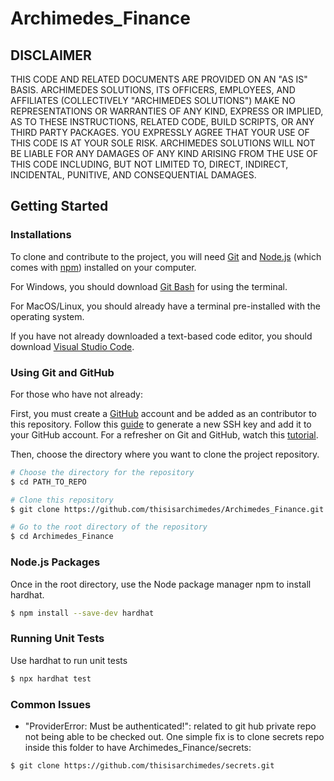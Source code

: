 # Archimedes_Finance

## DISCLAIMER

THIS CODE AND RELATED DOCUMENTS ARE PROVIDED ON AN "AS IS" BASIS. ARCHIMEDES SOLUTIONS, ITS OFFICERS, EMPLOYEES, AND AFFILIATES (COLLECTIVELY "ARCHIMEDES SOLUTIONS") MAKE NO REPRESENTATIONS OR WARRANTIES OF ANY KIND, EXPRESS OR IMPLIED, AS TO THESE INSTRUCTIONS, RELATED CODE, BUILD SCRIPTS, OR ANY THIRD PARTY PACKAGES.
YOU EXPRESSLY AGREE THAT YOUR USE OF THIS CODE IS AT YOUR SOLE RISK.
ARCHIMEDES SOLUTIONS WILL NOT BE LIABLE FOR ANY DAMAGES OF ANY KIND ARISING FROM THE USE OF THIS CODE INCLUDING, BUT NOT LIMITED TO, DIRECT, INDIRECT, INCIDENTAL, PUNITIVE, AND CONSEQUENTIAL DAMAGES.

## Getting Started

### Installations

To clone and contribute to the project, you will need [Git](https://git-scm.com/downloads) and [Node.js](https://nodejs.org/en/download/) (which comes with [npm](https://www.npmjs.com/)) installed on your computer.

For Windows, you should download [Git Bash](https://gitforwindows.org/) for using the terminal.

For MacOS/Linux, you should already have a terminal pre-installed with the operating system.

If you have not already downloaded a text-based code editor, you should download [Visual Studio Code](https://code.visualstudio.com/).

### Using Git and GitHub

For those who have not already:

First, you must create a [GitHub](https://github.com/) account and be added as an contributor to this repository. Follow this [guide](https://docs.github.com/en/authentication/connecting-to-github-with-ssh) to generate a new SSH key and add it to your GitHub account. For a refresher on Git and GitHub, watch this [tutorial](https://www.youtube.com/watch?v=tRZGeaHPoaw).

Then, choose the directory where you want to clone the project repository.

```bash
# Choose the directory for the repository
$ cd PATH_TO_REPO

# Clone this repository
$ git clone https://github.com/thisisarchimedes/Archimedes_Finance.git

# Go to the root directory of the repository
$ cd Archimedes_Finance
```

### Node.js Packages

Once in the root directory, use the Node package manager npm to install hardhat.

```bash
$ npm install --save-dev hardhat
```

### Running Unit Tests

Use hardhat to run unit tests

```bash
$ npx hardhat test
```

### Common Issues

-   "ProviderError: Must be authenticated!": related to git hub private repo not being able to be checked out. One simple fix is to clone secrets repo inside this folder to have Archimedes_Finance/secrets:

```bash
$ git clone https://github.com/thisisarchimedes/secrets.git
```
